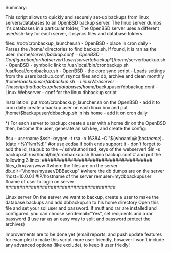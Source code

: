 Summary:

This script allows to quickly and securely set-up backups from linux servers/databases to an OpenBSD backup server.
The linux server dumps it's databases in a particular folder, The OpenBSD server uses a different user/ssh-key for each server, it rsyncs files and database folders.

files:
/root/cronbackup_launcher.sh - OpenBSD - place in cron daily - Parses the /home/ directories to find backup.sh. If found, it is ran as the user.
/home/$server/backup.conf - OpenBSD - Configuration for that server (1 user/server to backup*)
/home/$server/backup.sh - OpenBSD - symbolic link to /usr/local/bin/cronbackup.sh
/usr/local/cronbackup.sh - OpenBSD - the core sync script - Loads settings from the users backup.conf, rsyncs files and db, archive and clean monthly
/home/$backupuser/dbbackup.sh - Linux Webserver - The script that backs up the databases
/home/$backupuser/dbbackup.conf - Linux Webserver - conf for the linux dbbackup script

Installation:
put /root/cronbackup_launcher.sh on the OpenBSD - add it to cron daily
create a backup user on each linux box and put /home/$backupuser/dbbackup.sh in his home - add it on cron daily

*) For each server to backup: create a user with a home dir on the OpenBSD
then, become the user, generate an ssh key, and create the config:

#su - username
$ssh-keygen -t rsa -b 16384 -C "$(whoami)@$(hostname)-$(date +%Y%m%d)" #or use ecdsa if both ends support it - don't forget to add the id_rsa.pub to the ~/.ssh/authorized_keys of the webserver!
$ln -s backup.sh /usr/local/bin/cronbackup.sh
$nano backup.conf # and put the following 3 lines:
#######################################
files_dir=/var/www #where the files are on the server
db_dir="/home/myuser/DBBackup" #where the db dumps are on the server
rhost=10.0.0.1 #IP/hostname of the server
remuser=mydbbackupuser #name of user to login on server
#######################################

Linux server
On the server we want to backup, create a user to make the database backups and add dbbackup.sh to his home directory
Open this file and set your sql user and password.
If mutt and rar are installed and configured, you can choose sendemail="Yes", set recipients and a rar password (I use rar as an easy way to split and password protect the archives)

Improvements are to be done yet (email reports, and push update features for example) to make this script more user friendly, however I won't include any advanced options (like exclude), to keep it user friedly!
